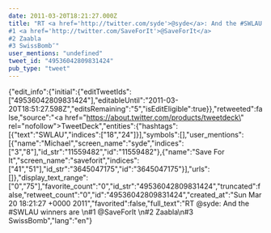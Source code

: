 ```yaml
---
date: 2011-03-20T18:21:27.000Z
title: "RT <a href='http://twitter.com/syde'>@syde</a>: And the #SWLAU winners are 
#1 <a href='http://twitter.com/SaveForIt'>@SaveForIt</a> 
#2 Zaabla
#3 SwissBomb″"
user_mentions: "undefined"
tweet_id: "49536042809831424"
pub_type: "tweet"
---
```

{"edit_info":{"initial":{"editTweetIds":["49536042809831424"],"editableUntil":"2011-03-20T18:51:27.598Z","editsRemaining":"5","isEditEligible":true}},"retweeted":false,"source":"<a href=\"https://about.twitter.com/products/tweetdeck\" rel=\"nofollow\">TweetDeck</a>","entities":{"hashtags":[{"text":"SWLAU","indices":["18","24"]}],"symbols":[],"user_mentions":[{"name":"Michael","screen_name":"syde","indices":["3","8"],"id_str":"11559482","id":"11559482"},{"name":"Save For It","screen_name":"saveforit","indices":["41","51"],"id_str":"3645047175","id":"3645047175"}],"urls":[]},"display_text_range":["0","75"],"favorite_count":"0","id_str":"49536042809831424","truncated":false,"retweet_count":"0","id":"49536042809831424","created_at":"Sun Mar 20 18:21:27 +0000 2011","favorited":false,"full_text":"RT @syde: And the #SWLAU winners are \n#1 @SaveForIt \n#2 Zaabla\n#3 SwissBomb","lang":"en"}
